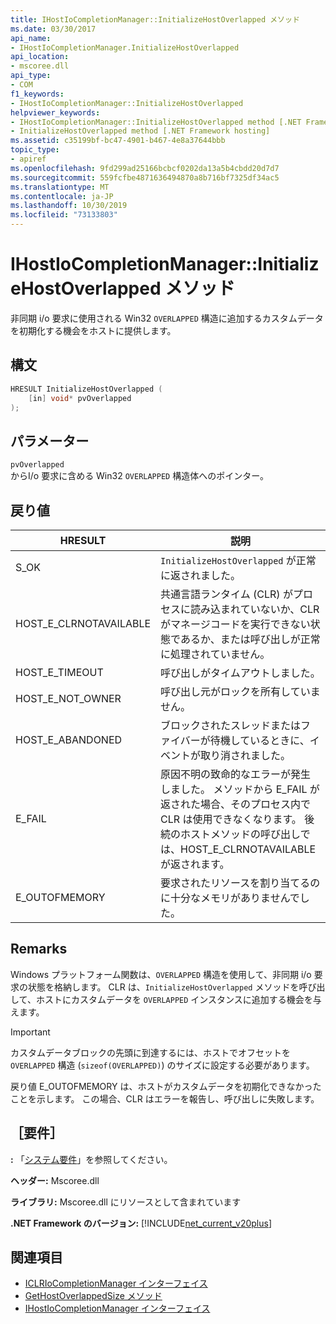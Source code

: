 ```yaml
---
title: IHostIoCompletionManager::InitializeHostOverlapped メソッド
ms.date: 03/30/2017
api_name:
- IHostIoCompletionManager.InitializeHostOverlapped
api_location:
- mscoree.dll
api_type:
- COM
f1_keywords:
- IHostIoCompletionManager::InitializeHostOverlapped
helpviewer_keywords:
- IHostIoCompletionManager::InitializeHostOverlapped method [.NET Framework hosting]
- InitializeHostOverlapped method [.NET Framework hosting]
ms.assetid: c35199bf-bc47-4901-b467-4e8a37644bbb
topic_type:
- apiref
ms.openlocfilehash: 9fd299ad25166bcbcf0202da13a5b4cbdd20d7d7
ms.sourcegitcommit: 559fcfbe4871636494870a8b716bf7325df34ac5
ms.translationtype: MT
ms.contentlocale: ja-JP
ms.lasthandoff: 10/30/2019
ms.locfileid: "73133803"
---
```

# <a name="ihostiocompletionmanagerinitializehostoverlapped-method"></a>IHostIoCompletionManager::InitializeHostOverlapped メソッド
非同期 i/o 要求に使用される Win32 `OVERLAPPED` 構造に追加するカスタムデータを初期化する機会をホストに提供します。  
  
## <a name="syntax"></a>構文  
  
```cpp  
HRESULT InitializeHostOverlapped (  
    [in] void* pvOverlapped  
);  
```  
  
## <a name="parameters"></a>パラメーター  
 `pvOverlapped`  
 からI/o 要求に含める Win32 `OVERLAPPED` 構造体へのポインター。  
  
## <a name="return-value"></a>戻り値  
  
|HRESULT|説明|  
|-------------|-----------------|  
|S_OK|`InitializeHostOverlapped` が正常に返されました。|  
|HOST_E_CLRNOTAVAILABLE|共通言語ランタイム (CLR) がプロセスに読み込まれていないか、CLR がマネージコードを実行できない状態であるか、または呼び出しが正常に処理されていません。|  
|HOST_E_TIMEOUT|呼び出しがタイムアウトしました。|  
|HOST_E_NOT_OWNER|呼び出し元がロックを所有していません。|  
|HOST_E_ABANDONED|ブロックされたスレッドまたはファイバーが待機しているときに、イベントが取り消されました。|  
|E_FAIL|原因不明の致命的なエラーが発生しました。 メソッドから E_FAIL が返された場合、そのプロセス内で CLR は使用できなくなります。 後続のホストメソッドの呼び出しでは、HOST_E_CLRNOTAVAILABLE が返されます。|  
|E_OUTOFMEMORY|要求されたリソースを割り当てるのに十分なメモリがありませんでした。|  
  
## <a name="remarks"></a>Remarks  
 Windows プラットフォーム関数は、`OVERLAPPED` 構造を使用して、非同期 i/o 要求の状態を格納します。 CLR は、`InitializeHostOverlapped` メソッドを呼び出して、ホストにカスタムデータを `OVERLAPPED` インスタンスに追加する機会を与えます。  
  
> [!IMPORTANT]
> カスタムデータブロックの先頭に到達するには、ホストでオフセットを `OVERLAPPED` 構造 (`sizeof(OVERLAPPED)`) のサイズに設定する必要があります。  
  
 戻り値 E_OUTOFMEMORY は、ホストがカスタムデータを初期化できなかったことを示します。 この場合、CLR はエラーを報告し、呼び出しに失敗します。  
  
## <a name="requirements"></a>［要件］  
 **:** 「[システム要件](../../../../docs/framework/get-started/system-requirements.md)」を参照してください。  
  
 **ヘッダー:** Mscoree.dll  
  
 **ライブラリ:** Mscoree.dll にリソースとして含まれています  
  
 **.NET Framework のバージョン:** [!INCLUDE[net_current_v20plus](../../../../includes/net-current-v20plus-md.md)]  
  
## <a name="see-also"></a>関連項目

- [ICLRIoCompletionManager インターフェイス](../../../../docs/framework/unmanaged-api/hosting/iclriocompletionmanager-interface.md)
- [GetHostOverlappedSize メソッド](../../../../docs/framework/unmanaged-api/hosting/ihostiocompletionmanager-gethostoverlappedsize-method.md)
- [IHostIoCompletionManager インターフェイス](../../../../docs/framework/unmanaged-api/hosting/ihostiocompletionmanager-interface.md)
